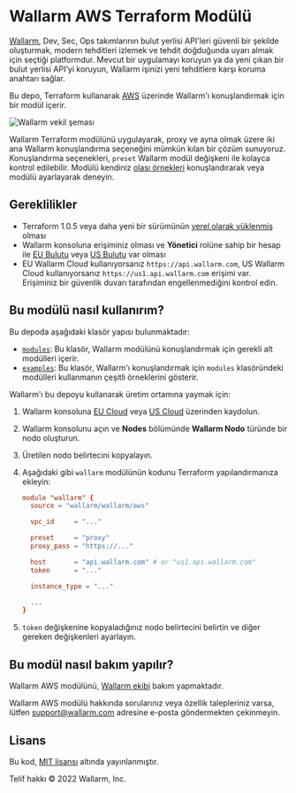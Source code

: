 # Wallarm AWS Terraform Modülü

[Wallarm](https://www.wallarm.com/), Dev, Sec, Ops takımlarının bulut yerlisi API'leri güvenli bir şekilde oluşturmak, modern tehditleri izlemek ve tehdit doğduğunda uyarı almak için seçtiği platformdur. Mevcut bir uygulamayı koruyun ya da yeni çıkan bir bulut yerlisi API'yi koruyun, Wallarm işinizi yeni tehditlere karşı koruma anahtarı sağlar.

Bu depo, Terraform kullanarak [AWS](https://aws.amazon.com/) üzerinde Wallarm'ı konuşlandırmak için bir modül içerir.

![Wallarm vekil şeması](https://github.com/wallarm/terraform-aws-wallarm/blob/main/images/wallarm-as-proxy.png?raw=true)

Wallarm Terraform modülünü uygulayarak, proxy ve ayna olmak üzere iki ana Wallarm konuşlandırma seçeneğini mümkün kılan bir çözüm sunuyoruz. Konuşlandırma seçenekleri, `preset` Wallarm modül değişkeni ile kolayca kontrol edilebilir. Modülü kendiniz [olası örnekleri](https://github.com/wallarm/terraform-aws-wallarm/tree/main/examples) konuşlandırarak veya modülü ayarlayarak deneyin.

## Gereklilikler

* Terraform 1.0.5 veya daha yeni bir sürümünün [yerel olarak yüklenmiş](https://learn.hashicorp.com/tutorials/terraform/install-cli) olması
* Wallarm konsoluna erişiminiz olması ve **Yönetici** rolüne sahip bir hesap ile [EU Bulutu](https://my.wallarm.com/) veya [US Bulutu](https://us1.my.wallarm.com/) var olması
* EU Wallarm Cloud kullanıyorsanız `https://api.wallarm.com`, US Wallarm Cloud kullanıyorsanız `https://us1.api.wallarm.com` erişimi var. Erişiminiz bir güvenlik duvarı tarafından engellenmediğini kontrol edin.

## Bu modülü nasıl kullanırım?

Bu depoda aşağıdaki klasör yapısı bulunmaktadır:

* [`modules`](https://github.com/wallarm/terraform-aws-wallarm/tree/main/modules): Bu klasör, Wallarm modülünü konuşlandırmak için gerekli alt modülleri içerir.
* [`examples`](https://github.com/wallarm/terraform-aws-wallarm/tree/main/examples): Bu klasör, Wallarm'ı konuşlandırmak için `modules` klasöründeki modülleri kullanmanın çeşitli örneklerini gösterir.

Wallarm'ı bu depoyu kullanarak üretim ortamına yaymak için:

1. Wallarm konsoluna [EU Cloud](https://my.wallarm.com/signup) veya [US Cloud](https://us1.my.wallarm.com/signup) üzerinden kaydolun.
1. Wallarm konsolunu açın ve **Nodes** bölümünde **Wallarm Nodo** türünde bir nodo oluşturun.
1. Üretilen nodo belirtecini kopyalayın.
1. Aşağıdaki gibi `wallarm` modülünün kodunu Terraform yapılandırmanıza ekleyin:

    ```conf
    module "wallarm" {
      source = "wallarm/wallarm/aws"

      vpc_id     = "..."

      preset     = "proxy"
      proxy_pass = "https://..."

      host       = "api.wallarm.com" # or "us1.api.wallarm.com"
      token      = "..."

      instance_type = "..."

      ...
    }
    ```
1. `token` değişkenine kopyaladığınız nodo belirtecini belirtin ve diğer gereken değişkenleri ayarlayın.

## Bu modül nasıl bakım yapılır?

Wallarm AWS modülünü, [Wallarm ekibi](https://www.wallarm.com/) bakım yapmaktadır.

Wallarm AWS modülü hakkında sorularınız veya özellik talepleriniz varsa, lütfen [support@wallarm.com](mailto:support@wallarm.com?Subject=Terraform%20Module%20Question) adresine e-posta göndermekten çekinmeyin.

## Lisans

Bu kod, [MIT lisansı](https://github.com/wallarm/terraform-aws-wallarm/tree/main/LICENSE) altında yayınlanmıştır.

Telif hakkı © 2022 Wallarm, Inc.